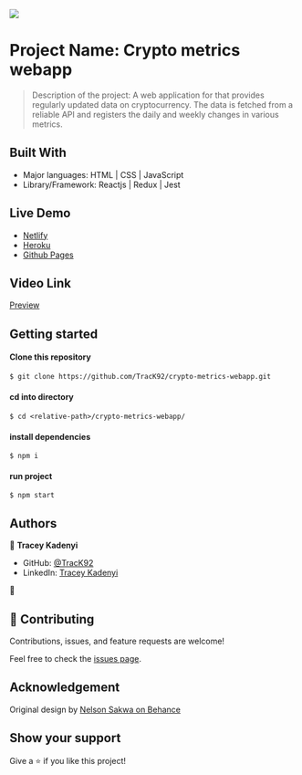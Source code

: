 ![](https://img.shields.io/badge/Microverse-blueviolet)

# Project Name: Crypto metrics webapp

> Description of the project: A web application for that provides regularly updated data on cryptocurrency. The data is fetched from a reliable API and registers the daily and weekly changes in various metrics.


## Built With

- Major languages: HTML | CSS | JavaScript 
- Library/Framework: Reactjs | Redux | Jest 

## Live Demo
- [Netlify](https://papaya-sunburst-a9d343.netlify.app/)
- [Heroku](https://react-capstone-project1.herokuapp.com/)
- [Github Pages](https://track92.github.io/crypto-metrics-webapp/)

## Video Link
[Preview](https://www.loom.com/share/e9e88fe784034a59a8071898d4377bd4)

## Getting started

#### Clone this repository

```bash
$ git clone https://github.com/TracK92/crypto-metrics-webapp.git
```

#### cd into directory
```
$ cd <relative-path>/crypto-metrics-webapp/
```

#### install dependencies
``` run 
$ npm i
```
#### run project
```
$ npm start
```

## Authors

👤 **Tracey Kadenyi**

- GitHub: [@TracK92](https://github.com/TracK92)
- LinkedIn: [Tracey Kadenyi](https://www.linkedin.com/in/tracey-kadenyi/)

👤
## 🤝 Contributing

Contributions, issues, and feature requests are welcome!

Feel free to check the [issues page](../../issues/).

## Acknowledgement

Original design by [Nelson Sakwa on Behance](https://www.behance.net/sakwadesignstudio)

## Show your support

Give a ⭐️ if you like this project!
